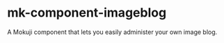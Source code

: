 mk-component-imageblog
======================

A Mokuji component that lets you easily administer your own image blog.
